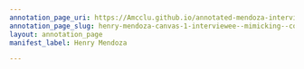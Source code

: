 ```yaml
---
annotation_page_uri: https://Amcclu.github.io/annotated-mendoza-interview/annotations/henry-mendoza-canvas-1-interviewee--mimicking--consideration--relating-firsthand-experience--gesturing.json
annotation_page_slug: henry-mendoza-canvas-1-interviewee--mimicking--consideration--relating-firsthand-experience--gesturing
layout: annotation_page
manifest_label: Henry Mendoza

---
```

